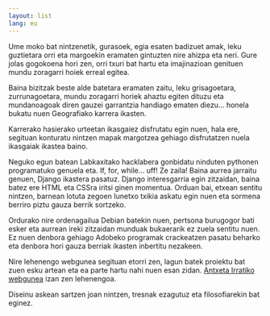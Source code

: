 ```yaml
---
layout: list
lang: eu
---
```


Ume moko bat nintzenetik, gurasoek, egia esaten badizuet amak, leku guztietara
orri eta margoekin eramaten gintuzten nire ahizpa eta neri.  Gure jolas
gogokoena hori zen, orri txuri bat hartu eta imajinazioan genituen mundu
zoragarri hoiek erreal egitea.

Baina bizitzak beste alde batetara eramaten zaitu, leku grisagoetara,
zurrunagoetara, mundu zoragarri horiek ahaztu egiten dituzu eta mundanoagoak
diren gauzei garrantzia handiago ematen diezu... honela bukatu nuen
Geografiako karrera ikasten.

Karrerako hasierako urteetan ikasgaiez disfrutatu egin nuen, hala ere,
segituan konturatu nintzen mapak margotzea gehiago disfrutatzen nuela
ikasgaiak ikastea baino.

Neguko egun batean Labkaxitako hacklabera gonbidatu ninduten pythonen
programatuko genuela eta. If, for, while... uff! Ze zaila! Baina aurrea jarraitu
genuen, Django ikastera pasatuz. Django interesgarria egin zitzaidan, baina
batez ere HTML eta CSSra iritsi ginen momentua. Orduan bai, etxean sentitu
nintzen, barnean lotuta zegoen Iunetxo txikia askatu egin nuen eta sormena
berriro piztu gauza berrik sortzeko.

Ordurako nire ordenagailua Debian batekin nuen, pertsona burugogor bati esker
eta aurrean ireki zitzaidan munduak bukaerarik ez zuela sentitu nuen.  Ez nuen
denbora gehiago Adobeko programak crackeatzen pasatu beharko eta denbora hori
gauza berriak ikasten inbertitu nezakeen.

Nire lehenengo webgunea segituan etorri zen, lagun batek proiektu bat zuen
esku artean eta ea parte hartu nahi nuen esan zidan. [Antxeta Irratiko
webgunea](http://iragana.antxetamedia.info/) izan zen lehenengoa.

Diseinu askean sartzen joan nintzen, tresnak ezagutuz eta filosofiarekin bat
eginez.
